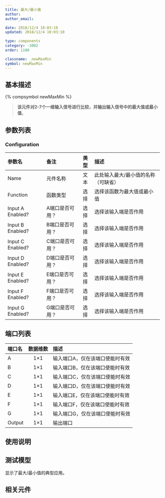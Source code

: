 ```yaml
---
title: 最大/最小值
author: 
author_email:

date: 2018/12/4 10:03:10
updated: 2018/12/4 10:03:10

type: components
category: -3002
order: 1100

classname: _newMaxMin
symbol: newMaxMin
---
```

## 基本描述
{% compsymbol newMaxMin %}

> **该元件对2-7个一维输入信号进行比较，并输出输入信号中的最大值或最小值**。

## 参数列表
### Configuration
| 参数名 | 备注 | 类型 | 描述 |
| :--- | :--- | :--: | :--- |
| Name | 元件名称 | 文本 | 此处输入最大/最小值的名称（可缺省） |
| Function | 函数类型 | 选择 | 选择该函数为最大值或最小值 |
| Input A Enabled? | A端口是否可用？ | 选择 | 选择该输入端是否作用 |
| Input B Enabled? | B端口是否可用？ | 选择 | 选择该输入端是否作用 |
| Input C Enabled? | C端口是否可用？ | 选择 | 选择该输入端是否作用 |
| Input D Enabled? | D端口是否可用？ | 选择 | 选择该输入端是否作用 |
| Input E Enabled? | E端口是否可用？ | 选择 | 选择该输入端是否作用 |
| Input F Enabled? | F端口是否可用？ | 选择 | 选择该输入端是否作用 |
| Input G Enabled? | G端口是否可用？ | 选择 | 选择该输入端是否作用 |


## 端口列表

| 端口名 | 数据维数 | 描述 |
| :--- | :--:  | :--- |
| A | 1×1 |输入端口A，仅在该端口使能时有效 |                   
| B | 1×1 |输入端口B，仅在该端口使能时有效 |                   
| C | 1×1 |输入端口C，仅在该端口使能时有效 |                   
| D | 1×1 |输入端口D，仅在该端口使能时有效 |                   
| E | 1×1 |输入端口E，仅在该端口使能时有效 |                   
| F | 1×1 |输入端口F，仅在该端口使能时有效 |                   
| G | 1×1 |输入端口G，仅在该端口使能时有效 |                   
| Output | 1×1 |输出端口 |                   

## 使用说明


## 测试模型
[<test name>](<test link>)显示了最大/最小值的典型应用。

## 相关元件



